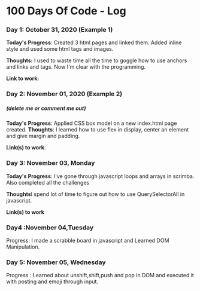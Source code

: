 # 100 Days Of Code - Log

### Day 1: October 31, 2020 (Example 1)


**Today's Progress**: Created 3 html pages and linked them. Added inline style and used some html tags and images.

**Thoughts:** I used to waste time all the time to goggle how to use anchors and links and tags. Now I'm clear with the programming.

**Link to work:** 

### Day 2: November 01, 2020 (Example 2)
##### (delete me or comment me out)

**Today's Progress**: Applied CSS box model on a new index.html page created.
**Thoughts**: I learned how to use flex in display, center an element and give margin and padding.

**Link(s) to work**: 

### Day 3: November 03, Monday

**Today's Progress**: I've gone through javascript loops and arrays in scrimba. Also completed all the challenges

**Thoughts**I spend lot of time to figure out how to use QuerySelectorAll in javascript. 

**Link(s) to work**

### Day4 :November 04,Tuesday
Progress: I made a scrabble board in javascript and Learned DOM Manipulation.

### Day 5: November 05, Wednesday
Progress : Learned about unshift,shift,push and pop in DOM and executed it with posting and emoji through input.
